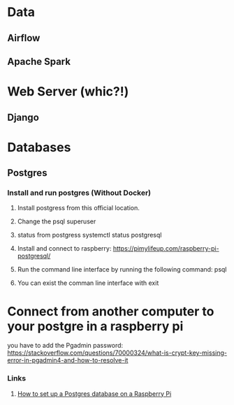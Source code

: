 # Data 
## Airflow
## Apache Spark

# Web Server (whic?!)
## Django

# Databases
## Postgres
### Install and run postgres (Without Docker)

1. Install postgress from this official location. 
1. Change the psql superuser
1. status from postgress systemctl status postgresql

1. Install and connect to raspberry: https://pimylifeup.com/raspberry-pi-postgresql/
1. Run the command line interface by running the following command: psql
1. You can exist the comman line interface with exit

# Connect from another computer to your postgre in a raspberry pi

you have to add the Pgadmin password: https://stackoverflow.com/questions/70000324/what-is-crypt-key-missing-error-in-pgadmin4-and-how-to-resolve-it


### Links
1. [How to set up a Postgres database on a Raspberry Pi](https://opensource.com/article/17/10/set-postgres-database-your-raspberry-pi)